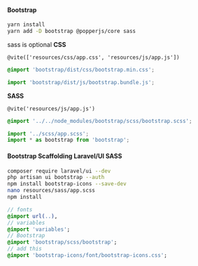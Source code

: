 #### Bootstrap
```sh
yarn install
yarn add -D bootstrap @popperjs/core sass
```
sass is optional
**CSS**
```blade
@vite(['resources/css/app.css', 'resources/js/app.js'])
```
```css
@import 'bootstrap/dist/css/bootstrap.min.css';
```
```js
import 'bootstrap/dist/js/bootstrap.bundle.js';
```
**SASS**
```blade
@vite('resources/js/app.js')
```
```scss
@import '../../node_modules/bootstrap/scss/bootstrap.scss';
```
```js
import '../scss/app.scss';
import * as bootstrap from 'bootstrap';
```
#### Bootstrap Scaffolding Laravel/UI **SASS**
```sh
composer require laravel/ui --dev
php artisan ui bootstrap --auth
npm install bootstrap-icons --save-dev
nano resources/sass/app.scss
npm install
```

```sass
// fonts
@import url(..),
// variables
@import 'variables';
// Bootstrap
@import 'bootstrap/scss/bootstrap';
// add this
@import 'bootstrap-icons/font/bootstrap-icons.css';
```

